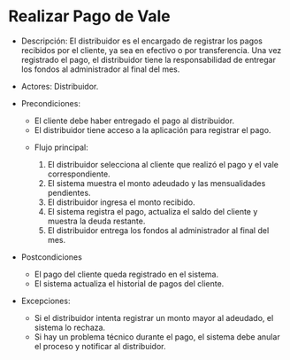 # Realizar Pago de Vale

- Descripción: El distribuidor es el encargado de registrar los pagos recibidos por el cliente, ya sea en efectivo o por transferencia. Una vez registrado el pago, el distribuidor tiene la responsabilidad de entregar los fondos al administrador al final del mes.

- Actores: Distribuidor.

- Precondiciones:

  - El cliente debe haber entregado el pago al distribuidor.
  - El distribuidor tiene acceso a la aplicación para registrar el pago.

  * Flujo principal:

    1. El distribuidor selecciona al cliente que realizó el pago y el vale correspondiente.
    2. El sistema muestra el monto adeudado y las mensualidades pendientes.
    3. El distribuidor ingresa el monto recibido.
    4. El sistema registra el pago, actualiza el saldo del cliente y muestra la deuda restante.
    5. El distribuidor entrega los fondos al administrador al final del mes.
  
- Postcondiciones
  - El pago del cliente queda registrado en el sistema.
  - El sistema actualiza el historial de pagos del cliente.

- Excepciones:
  - Si el distribuidor intenta registrar un monto mayor al adeudado, el sistema lo rechaza.
  - Si hay un problema técnico durante el pago, el sistema debe anular el proceso y notificar al distribuidor.
